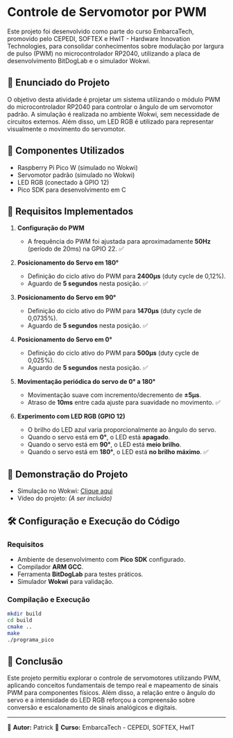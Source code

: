 # Controle de Servomotor por PWM

Este projeto foi desenvolvido como parte do curso EmbarcaTech, promovido pelo CEPEDI, SOFTEX e HwIT - Hardware Innovation Technologies, para consolidar conhecimentos sobre modulação por largura de pulso (PWM) no microcontrolador RP2040, utilizando a placa de desenvolvimento BitDogLab e o simulador Wokwi.

## 📝 Enunciado do Projeto
O objetivo desta atividade é projetar um sistema utilizando o módulo PWM do microcontrolador RP2040 para controlar o ângulo de um servomotor padrão. A simulação é realizada no ambiente Wokwi, sem necessidade de circuitos externos. Além disso, um LED RGB é utilizado para representar visualmente o movimento do servomotor.

## 🔧 Componentes Utilizados
- Raspberry Pi Pico W (simulado no Wokwi)
- Servomotor padrão (simulado no Wokwi)
- LED RGB (conectado à GPIO 12)
- Pico SDK para desenvolvimento em C

## 📌 Requisitos Implementados
1. **Configuração do PWM**
   - A frequência do PWM foi ajustada para aproximadamente **50Hz** (período de 20ms) na GPIO 22. ✅
   
2. **Posicionamento do Servo em 180°**
   - Definição do ciclo ativo do PWM para **2400µs** (duty cycle de 0,12%).
   - Aguardo de **5 segundos** nesta posição. ✅
   
3. **Posicionamento do Servo em 90°**
   - Definição do ciclo ativo do PWM para **1470µs** (duty cycle de 0,0735%).
   - Aguardo de **5 segundos** nesta posição. ✅
   
4. **Posicionamento do Servo em 0°**
   - Definição do ciclo ativo do PWM para **500µs** (duty cycle de 0,025%).
   - Aguardo de **5 segundos** nesta posição. ✅
   
5. **Movimentação periódica do servo de 0° a 180°**
   - Movimentação suave com incremento/decremento de **±5µs**.
   - Atraso de **10ms** entre cada ajuste para suavidade no movimento. ✅
   
6. **Experimento com LED RGB (GPIO 12)**
   - O brilho do LED azul varia proporcionalmente ao ângulo do servo.
   - Quando o servo está em **0°**, o LED está **apagado**.
   - Quando o servo está em **90°**, o LED está **meio brilho**.
   - Quando o servo está em **180°**, o LED está **no brilho máximo**. ✅

## 🎥 Demonstração do Projeto
- Simulação no Wokwi: [Clique aqui](https://wokwi.com/projects/422362142211338241)
- Vídeo do projeto: _(A ser incluído)_

## 🛠️ Configuração e Execução do Código
### Requisitos
- Ambiente de desenvolvimento com **Pico SDK** configurado.
- Compilador **ARM GCC**.
- Ferramenta **BitDogLab** para testes práticos.
- Simulador **Wokwi** para validação.

### Compilação e Execução
```sh
mkdir build
cd build
cmake ..
make
./programa_pico
```

## 🚀 Conclusão
Este projeto permitiu explorar o controle de servomotores utilizando PWM, aplicando conceitos fundamentais de tempo real e mapeamento de sinais PWM para componentes físicos. Além disso, a relação entre o ângulo do servo e a intensidade do LED RGB reforçou a compreensão sobre conversão e escalonamento de sinais analógicos e digitais.

---
📌 **Autor:** Patrick
📌 **Curso:** EmbarcaTech - CEPEDI, SOFTEX, HwIT

